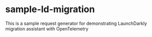 # sample-ld-migration
This is a sample request generator for demonstrating LaunchDarkly migration assistant with OpenTelemetry
